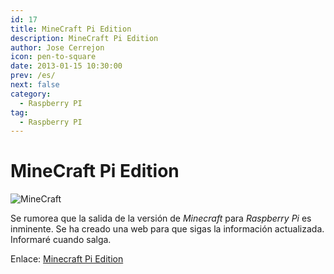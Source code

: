 ```yaml
---
id: 17
title: MineCraft Pi Edition
description: MineCraft Pi Edition
author: Jose Cerrejon
icon: pen-to-square
date: 2013-01-15 10:30:00
prev: /es/
next: false
category:
  - Raspberry PI
tag:
  - Raspberry PI
---
```


# MineCraft Pi Edition

![MineCraft](/images/minecraft.jpg)

Se rumorea que la salida de la versión de *Minecraft* para *Raspberry Pi* es inminente. Se ha creado una web para que sigas la información actualizada.
Informaré cuando salga.


Enlace: [Minecraft Pi Edition](http://pi.minecraft.net)